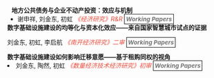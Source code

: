 
<h4 style="margin:0 10px 0;">地方公共债务与企业不动产投资：效应与机制</h4>
<ul style="margin:0 0px;">
<li>谢申祥, 刘金东, 初虹 <i style="color:#e74d3c">《经济研究》R&R</i> <strong><i style="color:#757575; border:1px solid black; padding: 3px;font-size: 0.85rem;">Working Papers</i></strong></li>
</ul> 


<h4 style="margin:0 0px 0;">数字基础设施建设的均等化与资本化效应——来自国家智慧城市试点的证据</h4>

刘金东, 初虹, 李启航 <i style="color:#e74d3c">《南开经济研究》二审</i> <strong><i style="color:#757575; border:1px solid black; padding: 3px;font-size: 0.85rem;">Working Papers</i></strong></i>



<h4 style="margin:0 0px 0;">数字基础设施建设如何影响迁移意愿——基于租购同权的视角</h4>

  <li>刘金东, 陶然, 初虹 <i style="color:#e74d3c">《数量经济技术经济研究》初审</i> <strong><i style="color:#757575; border:1px solid black; padding: 3px;font-size: 0.85rem;">Working Papers</i></strong></li>



